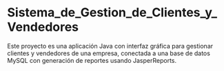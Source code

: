 # Sistema_de_Gestion_de_Clientes_y_Vendedores
Este proyecto es una aplicación Java con interfaz gráfica para gestionar clientes y vendedores de una empresa, conectada a una base de datos MySQL con generación de reportes usando JasperReports.
